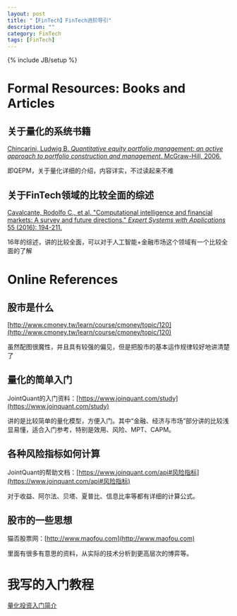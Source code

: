 ```yaml
---
layout: post
title: "【FinTech】FinTech进阶导引"
description: ""
category: FinTech
tags: [FinTech]
---
```

{% include JB/setup %}

# Formal Resources: Books and Articles

## 关于量化的系统书籍

[Chincarini, Ludwig B. *Quantitative equity portfolio management: an active approach to portfolio construction and management*. McGraw-Hill, 2006.](https://www.amazon.com/Quantitative-Equity-Portfolio-Management-Construction/dp/0071459391)

即QEPM，关于量化详细的介绍，内容详实，不过读起来不难

## 关于FinTech领域的比较全面的综述

[Cavalcante, Rodolfo C., et al. "Computational intelligence and financial markets: A survey and future directions." *Expert Systems with Applications* 55 (2016): 194-211.](https://www.researchgate.net/publication/295247209_Computational_Intelligence_and_Financial_Markets_A_Survey_and_Future_Directions)

16年的综述，讲的比较全面，可以对于人工智能+金融市场这个领域有一个比较全面的了解

# Online References

## 股市是什么

[http://www.cmoney.tw/learn/course/cmoney/topic/120](http://www.cmoney.tw/learn/course/cmoney/topic/120)

虽然配图很魔性，并且具有较强的偏见，但是把股市的基本运作规律较好地讲清楚了

## 量化的简单入门

 JointQuant的入门资料：[https://www.joinquant.com/study](https://www.joinquant.com/study) 

讲的是比较简单的量化模型，方便入门。其中“金融、经济与市场”部分讲的比较浅显易懂，适合入门参考，特别是效用、风险、MPT、CAPM。

## 各种风险指标如何计算

JointQuant的帮助文档：[https://www.joinquant.com/api#风险指标](https://www.joinquant.com/api#风险指标)

对于收益、阿尔法、贝塔、夏普比、信息比率等都有详细的计算公式。

## 股市的一些思想

猫否股票网：[http://www.maofou.com](http://www.maofou.com)

里面有很多有意思的资料，从实际的技术分析到更高层次的博弈等。

# 我写的入门教程

[量化投资入门简介](http://sealzhang.tk/iQuant/)